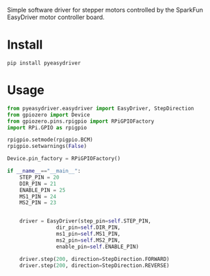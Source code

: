 Simple software driver for stepper motors controlled by the SparkFun EasyDriver motor controller board.

# Install

`pip install pyeasydriver`

# Usage

```python
from pyeasydriver.easydriver import EasyDriver, StepDirection
from gpiozero import Device
from gpiozero.pins.rpigpio import RPiGPIOFactory
import RPi.GPIO as rpigpio

rpigpio.setmode(rpigpio.BCM)
rpigpio.setwarnings(False)

Device.pin_factory = RPiGPIOFactory()

if __name__=="__main__":
    STEP_PIN = 20
    DIR_PIN = 21
    ENABLE_PIN = 25
    MS1_PIN = 24
    MS2_PIN = 23


    driver = EasyDriver(step_pin=self.STEP_PIN,
                dir_pin=self.DIR_PIN, 
                ms1_pin=self.MS1_PIN, 
                ms2_pin=self.MS2_PIN,
                enable_pin=self.ENABLE_PIN)

    driver.step(200, direction=StepDirection.FORWARD)
    driver.step(200, direction=StepDirection.REVERSE)
```
